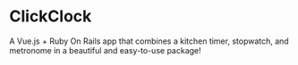 # ClickClock
A Vue.js + Ruby On Rails app that combines a kitchen timer, stopwatch, and metronome in a beautiful and easy-to-use package!
